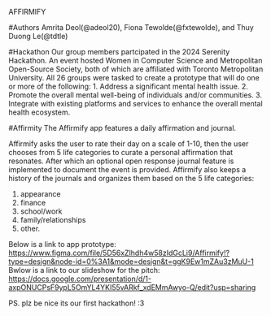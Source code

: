 AFFIRMIFY

#Authors
Amrita Deol(@adeol20), Fiona Tewolde(@fxtewolde), and Thuy Duong Le(@tdtle) 

#Hackathon
Our group members partcipated in the 2024 Serenity Hackathon. An event hosted Women in Computer Science and Metropolitan Open-Source Society, both of which are affiliated with Toronto Metropolitan University. 
All 26 groups were tasked to create a prototype that will do one or more of the following:
    1. Address a significant mental health issue.
    2. Promote the overall mental well-being of individuals and/or communities.
    3. Integrate with existing platforms and services to enhance the overall mental health ecosystem.

  
#Affirmity
The Affirmify app features a daily affirmation and journal. 

Affirmify asks the user to rate their day on a scale of 1-10, then the user chooses from 5 life categories to curate a personal affirmation that resonates. 
After which an optional open response journal feature is implemented to document the event is provided.
Affirmify also keeps a history of the journals and organizes them based on the 5 life categories: 
  1. appearance
  2. finance 
  3. school/work 
  4. family/relationships
  5. other. 


Below is a link to app prototype:
https://www.figma.com/file/5D56xZlhdh4w58zIdGcLi9/Affirmify!?type=design&node-id=0%3A1&mode=design&t=ggK9Ew1mZAu3zMuU-1 
Bwlow is a link to our slideshow for the pitch:
https://docs.google.com/presentation/d/1-axpONUCPsF9ypL5OmYL4YKI55vARkf_xdEMmAwyo-Q/edit?usp=sharing 

PS. plz be nice its our first hackathon! :3
